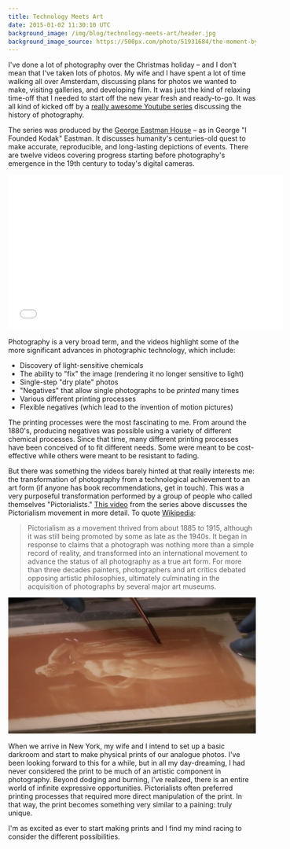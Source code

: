```yaml
---
title: Technology Meets Art
date: 2015-01-02 11:30:10 UTC
background_image: /img/blog/technology-meets-art/header.jpg
background_image_source: https://500px.com/photo/51931684/the-moment-by-ash-furrow
---
```


I've done a lot of photography over the Christmas holiday – and I don't mean that I've taken lots of photos. My wife and I have spent a lot of time walking all over Amsterdam, discussing plans for photos we wanted to make, visiting galleries, and developing film. It was just the kind of relaxing time-off that I needed to start off the new year fresh and ready-to-go. It was all kind of kicked off by a [really awesome Youtube series](https://www.youtube.com/playlist?list=PL4F918844C147182A) discussing the history of photography. 

<!-- more -->

The series was produced by the [George Eastman House](http://www.eastmanhouse.org) – as in George "I Founded Kodak" Eastman. It discusses humanity's centuries-old quest to make accurate, reproducible, and long-lasting depictions of events. There are twelve videos covering progress starting before photography's emergence in the 19th century to today's digital cameras. 


<div class="embed-responsive embed-responsive-16by9">
  <iframe width="560" height="315" class="embed-responsive-item" src="//www.youtube.com/embed/videoseries?list=PL4F918844C147182A" frameborder="0" allowfullscreen></iframe>

</div>

Photography is a very broad term, and the videos highlight some of the more significant advances in photographic technology, which include:

- Discovery of light-sensitive chemicals
- The ability to "fix" the image (rendering it no longer sensitive to light)
- Single-step "dry plate" photos
- "Negatives" that allow single photographs to be *printed* many times
- Various different printing processes
- Flexible negatives (which lead to the invention of motion pictures)

The printing processes were the most fascinating to me. From around the 1880's, producing negatives was possible using a variety of different chemical processes. Since that time, many different printing processes have been conceived of to fit different needs. Some were meant to be cost-effective while others were meant to be resistant to fading. 

But there was something the videos barely hinted at that really interests me: the transformation of photography from a technological achievement to an art form (if anyone has book recommendations, get in touch). This was a very purposeful transformation performed by a group of people who called themselves "Pictorialists." 
[This video](https://www.youtube.com/watch?v=jzzsw1hR9G8) from the series above discusses the Pictorialism movement in more detail. To quote [Wikipedia](https://en.wikipedia.org/wiki/Pictorialism):

> Pictorialism as a movement thrived from about 1885 to 1915, although it was still being promoted by some as late as the 1940s. It began in response to claims that a photograph was nothing more than a simple record of reality, and transformed into an international movement to advance the status of all photography as a true art form. For more than three decades painters, photographers and art critics debated opposing artistic philosophies, ultimately culminating in the acquisition of photographs by several major art museums. 

![Gum Printing](/img/blog/technology-meets-art/gum-printing.jpg)

When we arrive in New York, my wife and I intend to set up a basic darkroom and start to make physical prints of our analogue photos. I've been looking forward to this for a while, but in all my day-dreaming, I had never considered the print to be much of an artistic component in photography. Beyond dodging and burning, I've realized, there is an entire world of infinite expressive opportunities. Pictorialists often preferred printing processes that required more direct manipulation of the print. In that way, the print becomes something very similar to a paining: truly unique. 

I'm as excited as ever to start making prints and I find my mind racing to consider the different possibilities. 
